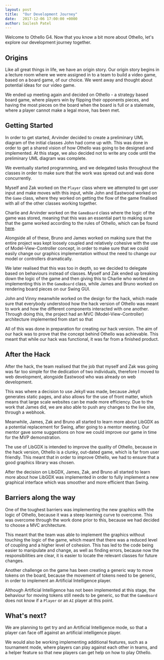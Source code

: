 ```yaml
---
layout: post
title:  "Our Development Journey"
date:   2017-12-06 17:00:00 +0000
author: Sailesh Patel
---
```


Welcome to Othello G4. Now that you know a bit more about Othello, let's explore our development journey together.

## Origins

Like all great things in life, we have an origin story. Our origin story begins in a lecture room where we were assigned in to a team to build a video game, based on a board game, of our choice. We went away and thought about potential ideas for our video game.

We ended up meeting again and decided on Othello - a strategy based board game, where players win by flipping their opponents pieces, and having the most pieces on the board when the board is full or a stalemate, where a player cannot make a legal move, has been met.

## Getting Started

In order to get started, Arvinder decided to create a preliminary UML diagram of the initial classes John had come up with. This was done in order to get a shared vision of how Othello was going to be designed and implemented. At this stage, we also decided not to write any code until the preliminary UML diagram was complete.

We eventually started programming, and we delegated tasks throughout the classes in order to make sure that the work was spread out and was done concurrently.

Myself and Zak worked on the `Player` class where we attempted to get user input and make moves with this input, while John and Eastwood worked on the `Game` class, where they worked on getting the flow of the game finalised with all of the other classes working together.

Charlie and Arvinder worked on the `GameBoard` class where the logic of the game was stored, meaning that this was an essential part to making sure that the game worked according to the rules of Othello, which can be found [here](https://www.othellog4.com/2017/10/16/welcome-to-g4-othello.html).

Alongside all of these, Bruno and James worked on making sure that the entire project was kept loosely coupled and relatively cohesive with the use of Model-View-Controller concept, in order to make sure that we could easily change our graphics implementation without the need to change our model or controllers dramatically.

We later realised that this was too in depth, so we decided to delegate based on behaviours instead of classes. Myself and Zak ended up breaking down the logic of the game and then giving this to Charlie who worked on implementing this in the `GameBoard` class, while James and Bruno worked on rendering board pieces on our Swing GUI.

John and Vinny meanwhile worked on the design for the hack, which made sure that everybody understood how the hack version of Othello was meant to work and how the different components interacted with one another. Through doing this, the project had an MVC (Model-View-Controller) architecture implemented from start so that

All of this was done in preparation for creating our hack version. The aim of our hack was to prove that the concept behind Othello was achievable. This meant that while our hack was functional, it was far from a finished product.

## After the Hack
After the hack, the team realised that the job that myself and Zak was going was far too simple for the dedication of two individuals, therefore I moved to web development, alongside Eastwood who was already on web development.

This was where a decision to use Jekyll was made, because Jekyll generates static pages, and also allows for the use of front matter, which means that large scale websites can be made more efficiency. Due to the work that James did, we are also able to push any changes to the live site, through a webhook.

Meanwhile, James, Zak and Bruno all started to learn more about LibGDX as a potential replacement for Swing, after going to a mentor meeting. Our mentor gave some suggestions on how we could improve our game in time for the MVP demonstration.

The use of LibGDX is intended to improve the quality of Othello, because in the hack version, Othello is a clunky, out-dated game, which is far from user friendly. This meant that in order to improve Othello, we had to ensure that a good graphics library was chosen.

After the decision on LibGDX, James, Zak, and Bruno all started to learn more about how LibGDX was implemented in order to fully implement a new graphical interface which was smoother and more efficient than Swing.

## Barriers along the way

One of the toughest barriers was implementing the new graphics with the logic of Othello, because it was a steep learning curve to overcome. This was overcome through the work done prior to this, because we had decided to choose a MVC architecture.

This meant that the team was able to implement the graphics without touching the logic of the game, which meant that there was a reduced level of coupling and a higher level of cohesion. This has led to the code being easier to manipulate and change, as well as finding errors, because now the responsibilities are clear, it is easier to locate the relevant classes for future changes.

Another challenge on the game has been creating a generic way to move tokens on the board, because the movement of tokens need to be generic, in order to implement an Artificial Intelligence player.

Although Artificial Intelligence has not been implemented at this stage, the behaviour for moving tokens still needs to be generic, so that the `GameBoard` does not know if a `Player` or an `AI` player at this point.

## What's next?

We are planning to get try and an Artificial Intelligence mode, so that a player can face off against an artificial intelligence player.

We would also be working implementing additional features, such as a tournament mode, where players can play against each other in teams, and a helper feature so that new players can get help on how to play Othello.
